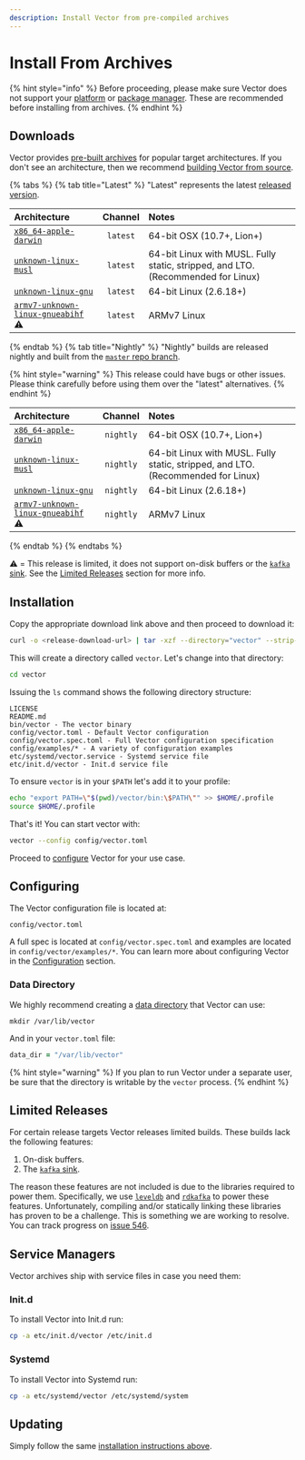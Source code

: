 ```yaml
---
description: Install Vector from pre-compiled archives
---
```


# Install From Archives

{% hint style="info" %}
Before proceeding, please make sure Vector does not support your
[platform][docs.platforms] or [package manager][docs.package_managers]. These
are recommended before installing from archives.
{% endhint %}

## Downloads

Vector provides [pre-built archives][url.releases] for popular target
architectures. If you don't see an architecture, then we recommend
[building Vector from source][docs.from_source].

{% tabs %}
{% tab title="Latest" %}
"Latest" represents the latest [released version][url.releases].

| Architecture | Channel | Notes |
| :------------| :-----: | :---- |
| [`x86_64-apple-darwin`][url.vector_latest_x86_64-apple-darwin] | `latest` | 64-bit OSX (10.7+, Lion+) |
| [`unknown-linux-musl`][url.vector_latest_x86_64-unknown-linux-musl] | `latest` | 64-bit Linux with MUSL. Fully static, stripped, and LTO. (Recommended for Linux) |
| [`unknown-linux-gnu`][url.vector_latest_x86_64-unknown-linux-gnu] | `latest` | 64-bit Linux (2.6.18+) |
| [`armv7-unknown-linux-gnueabihf`][url.vector_latest_armv7-unknown-linux-gnueabihf] ⚠️ | `latest` | ARMv7 Linux |

{% endtab %}
{% tab title="Nightly" %}
"Nightly" builds are released nightly and built from the
[`master` repo branch][url.vector_repo].

{% hint style="warning" %}
This release could have bugs or other issues. Please think carefully before
using them over the "latest" alternatives.
{% endhint %}

| Architecture | Channel | Notes |
| :------------| :-----: | :---- |
| [`x86_64-apple-darwin`][url.vector_nightly_x86_64-apple-darwin] | `nightly` | 64-bit OSX (10.7+, Lion+) |
| [`unknown-linux-musl`][url.vector_nightly_x86_64-unknown-linux-musl] | `nightly` | 64-bit Linux with MUSL. Fully static, stripped, and LTO. (Recommended for Linux) |
| [`unknown-linux-gnu`][url.vector_nightly_x86_64-unknown-linux-gnu] | `nightly` | 64-bit Linux (2.6.18+) |
| [`armv7-unknown-linux-gnueabihf`][url.vector_nightly_armv7-unknown-linux-gnueabihf] ⚠️ | `nightly` | ARMv7 Linux |
{% endtab %}
{% endtabs %}

⚠️ = This release is limited, it does not support on-disk buffers or the [`kafka` sink][docs.kafka_sink]. See the [Limited Releases](#limited-releases) section for more info.


## Installation

Copy the appropriate download link above and then proceed to download it:

```bash
curl -o <release-download-url> | tar -xzf --directory="vector" --strip-components=1
```

This will create a directory called `vector`. Let's change into that directory:

```bash
cd vector
```

Issuing the `ls` command shows the following directory structure:

```
LICENSE
README.md
bin/vector - The vector binary
config/vector.toml - Default Vector configuration
config/vector.spec.toml - Full Vector configuration specification
config/examples/* - A variety of configuration examples
etc/systemd/vector.service - Systemd service file
etc/init.d/vector - Init.d service file
```

To ensure `vector` is in your `$PATH` let's add it to your profile:

```bash
echo "export PATH=\"$(pwd)/vector/bin:\$PATH\"" >> $HOME/.profile
source $HOME/.profile
```

That's it! You can start vector with:

```bash
vector --config config/vector.toml
```

Proceed to [configure](#configuring) Vector for your use case.


## Configuring

The Vector configuration file is located at:

```
config/vector.toml
```

A full spec is located at `config/vector.spec.toml` and examples are
located in `config/vector/examples/*`. You can learn more about configuring
Vector in the [Configuration][docs.configuration] section.

### Data Directory

We highly recommend creating a [data directory][docs.data_directory] that Vector
can use:

```
mkdir /var/lib/vector
```

And in your `vector.toml` file:

```coffeescript
data_dir = "/var/lib/vector"
```

{% hint style="warning" %}
If you plan to run Vector under a separate user, be sure that the directory
is writable by the `vector` process.
{% endhint %}

## Limited Releases

For certain release targets Vector releases limited builds. These builds lack
the following features:

1. On-disk buffers.
2. The [`kafka` sink][docs.kafka_sink].

The reason these features are not included is due to the libraries required
to power them. Specifically, we use [`leveldb`][url.leveldb] and
[`rdkafka`][url.rdkafka] to power these features. Unfortunately, compiling
and/or statically linking these libraries has proven to be a challenge. This
is something we are working to resolve. You can track progress on
[issue 546][url.issue_661].

## Service Managers

Vector archives ship with service files in case you need them:

### Init.d

To install Vector into Init.d run:

```bash
cp -a etc/init.d/vector /etc/init.d
```

### Systemd

To install Vector into Systemd run:

```bash
cp -a etc/systemd/vector /etc/systemd/system
```

## Updating

Simply follow the same [installation instructions above](#installation).


[docs.configuration]: ../../../usage/configuration
[docs.data_directory]: ../../../usage/configuration/README.md#data-directory
[docs.from_source]: ../../../setup/installation/manual/from-source.md
[docs.kafka_sink]: ../../../usage/configuration/sinks/kafka.md
[docs.package_managers]: ../../../setup/installation/package-managers
[docs.platforms]: ../../../setup/installation/platforms
[url.issue_661]: https://github.com/timberio/vector/issues/661
[url.leveldb]: https://github.com/google/leveldb
[url.rdkafka]: https://github.com/edenhill/librdkafka
[url.releases]: https://github.com/timberio/vector/releases
[url.vector_latest_armv7-unknown-linux-gnueabihf]: https://packages.timber.io/vector/latest/vector-latest-armv7-unknown-linux-gnueabihf.tar.gz
[url.vector_latest_x86_64-apple-darwin]: https://packages.timber.io/vector/latest/vector-latest-x86_64-apple-darwin.tar.gz
[url.vector_latest_x86_64-unknown-linux-gnu]: https://packages.timber.io/vector/latest/vector-latest-x86_64-unknown-linux-gnu.tar.gz
[url.vector_latest_x86_64-unknown-linux-musl]: https://packages.timber.io/vector/latest/vector-latest-x86_64-unknown-linux-musl.tar.gz
[url.vector_nightly_armv7-unknown-linux-gnueabihf]: https://packages.timber.io/vector/nightly/vector-nightly-armv7-unknown-linux-gnueabihf.tar.gz
[url.vector_nightly_x86_64-apple-darwin]: https://packages.timber.io/vector/nightly/vector-nightly-x86_64-apple-darwin.tar.gz
[url.vector_nightly_x86_64-unknown-linux-gnu]: https://packages.timber.io/vector/nightly/vector-nightly-x86_64-unknown-linux-gnu.tar.gz
[url.vector_nightly_x86_64-unknown-linux-musl]: https://packages.timber.io/vector/nightly/vector-nightly-x86_64-unknown-linux-musl.tar.gz
[url.vector_repo]: https://github.com/timberio/vector
